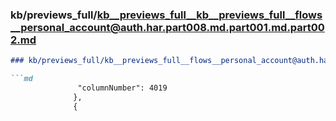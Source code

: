 ### kb/previews_full/kb__previews_full__kb__previews_full__flows__personal_account@auth.har.part008.md.part001.md.part002.md

```md
### kb/previews_full/kb__previews_full__flows__personal_account@auth.har.part008.md.part001.md (part 002)

```md
               "columnNumber": 4019
              },
              {
              
```

```

```
